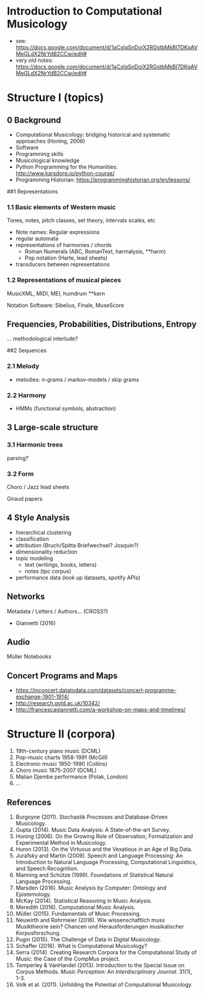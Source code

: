 # Introduction to Computational Musicology

- see: https://docs.google.com/document/d/1aCxlqSnDoiX2RGstbMkBI7DKqAVMeGLdX2NrYdB2CCw/edit#
- very old notes: https://docs.google.com/document/d/1aCxlqSnDoiX2RGstbMkBI7DKqAVMeGLdX2NrYdB2CCw/edit#

# Structure I (topics)

## 0 Background

- Computational Musicology: bridging historical and systematic approaches (Honing, 2006)
- Software
- Programming skills
- Musicological knowledge 
- Python Programming for the Humanities: http://www.karsdorp.io/python-course/ 
- Programming Historian: https://programminghistorian.org/en/lessons/

##1 Representations

### 1.1 Basic elements of Western music

Tones, notes, pitch classes, set theory, intervals scales, etc

- Note names: Regular expressions
- regular automata
- representations of harmonies / chords
  - Roman Numerals (ABC, RomanText, harmalysis, **harm)
  - Pop notation (Harte, lead sheets)
- transducers between representations

### 1.2 Representations of musical pieces

MusicXML, MIDI, MEI, humdrum **kern

Notation Software: Sibelius, Finale, MuseScore

## Frequencies, Probabilities, Distributions, Entropy  

... methodological interlude?

##2  Sequences

### 2.1 Melody

- melodies: n-grams / markov-models / skip grams

### 2.2 Harmony

- HMMs (functional symbols, abstraction)

## 3 Large-scale structure

### 3.1 Harmonic trees

parsing?

### 3.2 Form

Choro / Jazz lead sheets

Giraud papers

## 4 Style Analysis

- hierarchical clustering
- classification
- attribution (Bruch/Spitta Briefwechsel? Josquin?)
- dimensionality reduction
- topic modeling 
  - text (writings, books, letters)
  - notes (tpc corpus)
- performance data (look up datasets, spotify APIs)

## Networks

Metadata / Letters / Authors... (CROSS?)
- Giannetti (2016)


## Audio

Müller Notebooks


## Concert Programs and Maps

- https://inconcert.datatodata.com/datasets/concert-programme-exchange-1901-1914/
- http://research.gold.ac.uk/10342/
- http://francescagiannetti.com/a-workshop-on-maps-and-timelines/


# Structure II (corpora)

1. 19th-century piano music (DCML)
2. Pop-music charts 1958-1991 (McGill)
3. Electronic music 1950-1990 (Collins)
4. Choro music 1875-2007 (DCML)
5. Malian Djembe performance (Polak, London)
6. ...



## References

1. Burgoyne (2011). Stochastik Processes and Database-Driven Musicology.
2. Gupta (2014). Music Data Analysis: A State-of-the-art Survey.
3. Honing (2006). On the Growing Role of Observation, Formalization and Experimental Method in Musicology.
4. Huron (2013). On the Virtuous and the Vexatious in an Age of Big Data.
5. Jurafsky and Martin (2009). Speech and Language Processing: An Introduction to Natural Language Processing, Computational Linguistics, and Speech Recognition. 
6. Manning and Schütze (1999). Foundations of Statistical Natural Language Processing. 
7. Marsden (2016). Music Analysis by Computer: Ontology and Epistemology.
8. McKay (2014). Statistical Reasoning in Music Analysis. 
9. Meredith (2016). Computational Music Analysis.
10. Müller (2015). Fundamentals of Music Processing.
11. Neuwirth and Rohrmeier (2016). Wie wissenschaftlich muss Musiktheorie sein? Chancen und Herausforderungen musikalischer Korpusforschung. 
12. Pugin (2015). The Challenge of Data in Digital Musicology.
13. Schaffer (2016). What is Computational Musicology?
14. Serra (2014). Creating Research Corpora for the Computational Study of Music: the Case of the CompMus project.
14. Temperley & VanHandel (2013). Introduction to the Special Issue on Corpus Methods. *Music Perception: An Interdisciplinary Journal*. 31(1), 1-3. 
15. Volk et al. (2011). Unfolding the Potential of Computational Musicology.